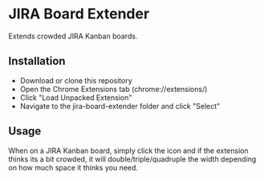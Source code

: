 # JIRA Board Extender

Extends crowded JIRA Kanban boards.

## Installation
* Download or clone this repository
* Open the Chrome Extensions tab (chrome://extensions/)
* Click "Load Unpacked Extension"
* Navigate to the jira-board-extender folder and click "Select"

## Usage
When on a JIRA Kanban board, simply click the icon and if the extension thinks its a bit crowded, it will double/triple/quadruple the width depending on how much space it thinks you need.

